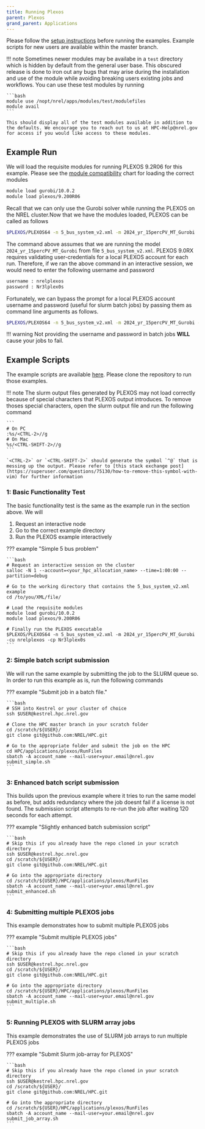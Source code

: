 ```yaml
---
title: Running Plexos
parent: Plexos
grand_parent: Applications
---
```


Please follow the [setup instructions](setup_plexos.md) before running the examples. Example scripts for new users are available within the master branch.

!!! note
    Sometimes newer modules may be availabe in a `test` directory which is hidden by default from the general user base. This obscured release is done to iron out any bugs that may arise during the installation and use of the module while avoiding breaking users existing jobs and workflows. You can use these test modules by running

    ```bash
    module use /nopt/nrel/apps/modules/test/modulefiles
    module avail
    ```

    This should display all of the test modules available in addition to the defaults. We encourage you to reach out to us at HPC-Help@nrel.gov for access if you would like access to these modules.

## Example Run

We will load the requisite modules for running PLEXOS 9.2R06 for this example. Please see the [module compatibility](setup_plexos.md#Loading-the-Appropriate-Modules) chart for loading the correct modules

```bash
module load gurobi/10.0.2
module load plexos/9.200R06
```

Recall that we can only use the Gurobi solver while running the PLEXOS on the NREL cluster.Now that we have the modules loaded, PLEXOS can be called as follows

```bash
$PLEXOS/PLEXOS64 -n 5_bus_system_v2.xml -m 2024_yr_15percPV_MT_Gurobi
```

The command above assumes that we are running the model `2024_yr_15percPV_MT_Gurobi` from file `5_bus_system_v2.xml`. PLEXOS 9.0RX requires validating user-credentials for a local 
PLEXOS account for each run. Therefore, if we ran the above command in an interactive session, we would need to enter the following username and password

```txt
username : nrelplexos
password : Nr3lplex0s
```

Fortunately, we can bypass the prompt for a local PLEXOS account username and password (useful for slurm batch jobs) by passing them as command line arguments as follows.

```bash
$PLEXOS/PLEXOS64 -n 5_bus_system_v2.xml -m 2024_yr_15percPV_MT_Gurobi -cu nrelplexos -cp Nr3lplex0s
```

!!! warning
    Not providing the username and password in batch jobs **WILL** cause your jobs to fail.

## Example Scripts

The example scripts are available [here](https://github.com/NREL/HPC/tree/master/applications/plexos/RunFiles). Please clone the repository to run those examples.

!!! note
    The slurm output files generated by PLEXOS may not load correctly because of special characters that PLEXOS output introduces. To remove thoses special characters, open the slurm output file and run the following command
    
    ```
    # On PC
    :%s/<CTRL-2>//g
    # On Mac
    %s/<CTRL-SHIFT-2>//g
    ```

    `<CTRL-2>` or `<CTRL-SHIFT-2>` should generate the symbol `^@` that is messing up the output. Please refer to [this stack exchange post](https://superuser.com/questions/75130/how-to-remove-this-symbol-with-vim) for further information
    

### 1: Basic Functionality Test

The basic functionality test is the same as the example run in the section above. We will

1. Request an interactive node
2. Go to the correct example directory
3. Run the PLEXOS example interactively

??? example "Simple 5 bus problem"

    ```bash
    # Request an interactive session on the cluster
    salloc -N 1 --account=<your_hpc_allocation_name> --time=1:00:00 --partition=debug

    # Go to the working directory that contains the 5_bus_system_v2.xml example
    cd /to/you/XML/file/

    # Load the requisite modules
    module load gurobi/10.0.2
    module load plexos/9.200R06

    # Finally run the PLEXOS executable
    $PLEXOS/PLEXOS64 -n 5_bus_system_v2.xml -m 2024_yr_15percPV_MT_Gurobi -cu nrelplexos -cp Nr3lplex0s
    ```

### 2: Simple batch script submission

We will run the same example by submitting the job to the SLURM queue so. In order to run this example as is, run the following commands

??? example "Submit job in a batch file."

    ```bash
    # SSH into Kestrel or your cluster of choice
    ssh $USER@kestrel.hpc.nrel.gov

    # Clone the HPC master branch in your scratch folder
    cd /scratch/${USER}/
    git clone git@github.com:NREL/HPC.git

    # Go to the appropriate folder and submit the job on the HPC
    cd HPC/applications/plexos/RunFiles
    sbatch -A account_name --mail-user=your.email@nrel.gov submit_simple.sh
    ```

### 3: Enhanced batch script submission

This builds upon the previous example where it tries to run the same model as before, but adds redundancy where the job doesnt fail if a license is not found. The submission script attempts to re-run the job after waiting 120 seconds for each attempt.

??? example "Slightly enhanced batch submission script"

    ```bash
    # Skip this if you already have the repo cloned in your scratch directory
    ssh $USER@kestrel.hpc.nrel.gov
    cd /scratch/${USER}/
    git clone git@github.com:NREL/HPC.git

    # Go into the appropriate directory
    cd /scratch/${USER}/HPC/applications/plexos/RunFiles
    sbatch -A account_name --mail-user=your.email@nrel.gov submit_enhanced.sh
    ```

### 4: Submitting multiple PLEXOS jobs

This example demonstrates how to submit multiple PLEXOS jobs

??? example "Submit multiple PLEXOS jobs"

    ```bash
    # Skip this if you already have the repo cloned in your scratch directory
    ssh $USER@kestrel.hpc.nrel.gov
    cd /scratch/${USER}/
    git clone git@github.com:NREL/HPC.git

    # Go into the appropriate directory
    cd /scratch/${USER}/HPC/applications/plexos/RunFiles
    sbatch -A account_name --mail-user=your.email@nrel.gov submit_multiple.sh
    ```

### 5: Running PLEXOS with SLURM array jobs

This example demonstrates the use of SLURM job arrays to run multiple PLEXOS jobs

??? example "Submit Slurm job-array for PLEXOS"

    ```bash
    # Skip this if you already have the repo cloned in your scratch directory
    ssh $USER@kestrel.hpc.nrel.gov
    cd /scratch/${USER}/
    git clone git@github.com:NREL/HPC.git

    # Go into the appropriate directory
    cd /scratch/${USER}/HPC/applications/plexos/RunFiles
    sbatch -A account_name --mail-user=your.email@nrel.gov submit_job_array.sh
    ```

